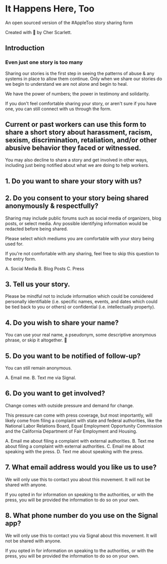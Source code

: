 # It Happens Here, Too
An open sourced version of the #AppleToo story sharing form

Created with 🖤 by Cher Scarlett.

## Introduction

### Even just one story is too many

Sharing our stories is the first step in seeing the patterns of abuse & any systems in place to allow them continue. Only when we share our stories do we begin to understand we are not alone and begin to heal.

We have the power of numbers; the power in testimony and solidarity.

If you don't feel comfortable sharing your story, or aren't sure if you have one, you can still connect with us through the form.

## Current or past workers can use this form to share a short story about harassment, racism, sexism, discrimination, retaliation, and/or other abusive behavior they faced or witnessed.

You may also decline to share a story and get involved in other ways, including just being notified about what we are doing to help workers.

## 1. Do you want to share your story with us?

## 2. Do you consent to your story being shared anonymously & respectfully?

Sharing may include public forums such as social media of organizers, blog posts, or select media. Any possible identifying information would be redacted before being shared.

Please select which mediums you are comfortable with your story being used for. 

If you're not comfortable with any sharing, feel free to skip this question to the entry form.

A. Social Media
B. Blog Posts
C. Press

## 3. Tell us your story.

Please be mindful not to include information which could be considered personally identifiable (i.e. specific names, events, and dates which could be tied back to you or others) or confidential (i.e. intellectually property).

## 4. Do you wish to share your name?

You can use your real name, a pseudonym, some descriptive anonymous phrase, or skip it altogether. 🖤 

## 5. Do you want to be notified of follow-up?

You can still remain anonymous.

A. Email me.
B. Text me via Signal.

## 6. Do you want to get involved?

Change comes with outside pressure and demand for change.

This pressure can come with press coverage, but most importantly, will likely come from filing a complaint with state and federal authorities, like the National Labor Relations Board, Equal Employment Opportunity Commission and the California Department of Fair Employment and Housing.

A. Email me about filing a complaint with external authorities.
B. Text me about filing a complaint with external authorities.
C. Email me about speaking with the press.
D. Text me about speaking with the press.

## 7. What email address would you like us to use?

We will only use this to contact you about this movement. It will not be shared with anyone.

If you opted in for information on speaking to the authorities, or with the press, you will be provided the information to do so on your own.

## 8. What phone number do you use on the Signal app?

We will only use this to contact you via Signal about this movement. It will not be shared with anyone.

If you opted in for information on speaking to the authorities, or with the press, you will be provided the information to do so on your own.
